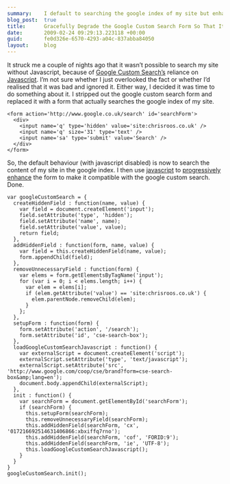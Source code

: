 ```yaml
---
summary:    I default to searching the google index of my site but enhance that functionality with the Google Custom Search when Javascript is available
blog_post:  true
title:      Gracefully Degrade the Google Custom Search Form So That It Works Without Javascript
date:       2009-02-24 09:29:13.223118 +00:00
guid:       fe0d326e-6570-4293-a04c-837abba84050
layout:     blog
---
```


It struck me a couple of nights ago that it wasn’t possible to search my
site without Javascript, because of [Google Custom
Search’s](http://www.google.com/coop/cse/) reliance on
[Javascript](http://en.wikipedia.org/wiki/JavaScript). I’m not sure
whether I just overlooked the fact or whether I’d realised that it was
bad and ignored it. Either way, I decided it was time to do something
about it. I stripped out the google custom search form and replaced it
with a form that actually searches the google index of my site.

``` code
<form action='http://www.google.co.uk/search' id='searchForm'>
  <div>
    <input name='q' type='hidden' value='site:chrisroos.co.uk' />
    <input name='q' size='31' type='text' />
    <input name='sa' type='submit' value='Search' />
  </div>
</form>
```

So, the default behaviour (with javascript disabled) is now to search
the content of my site in the google index. I then use
[javascript](http://chrisroos.co.uk/javascripts/google-custom-search.js)
to [progressively
enhance](http://en.wikipedia.org/wiki/Progressive_enhancement) the form
to make it compatible with the google custom search. Done.

``` code
var googleCustomSearch = {
  createHiddenField : function(name, value) {
    var field = document.createElement('input');
    field.setAttribute('type', 'hidden');
    field.setAttribute('name', name);
    field.setAttribute('value', value);
    return field;
  },
  addHiddenField : function(form, name, value) {
    var field = this.createHiddenField(name, value);
    form.appendChild(field);
  },
  removeUnnecessaryField : function(form) {
    var elems = form.getElementsByTagName('input');
    for (var i = 0; i < elems.length; i++) {
      var elem = elems[i];
      if (elem.getAttribute('value') == 'site:chrisroos.co.uk') {
        elem.parentNode.removeChild(elem);
      }
    };
  },
  setupForm : function(form) {
    form.setAttribute('action', '/search');
    form.setAttribute('id', 'cse-search-box');
  },
  loadGoogleCustomSearchJavascript : function() {
    var externalScript = document.createElement('script');
    externalScript.setAttribute('type', 'text/javascript');
    externalScript.setAttribute('src', 'http://www.google.com/coop/cse/brand?form=cse-search-box&amp;lang=en');
    document.body.appendChild(externalScript);
  },
  init : function() {
    var searchForm = document.getElementById('searchForm');
    if (searchForm) {
      this.setupForm(searchForm);
      this.removeUnnecessaryField(searchForm);
      this.addHiddenField(searchForm, 'cx', '017216692514631406866:xbxiffq7rno');
      this.addHiddenField(searchForm, 'cof', 'FORID:9');
      this.addHiddenField(searchForm, 'ie', 'UTF-8');
      this.loadGoogleCustomSearchJavascript();
    }
  }
}
googleCustomSearch.init();
```
